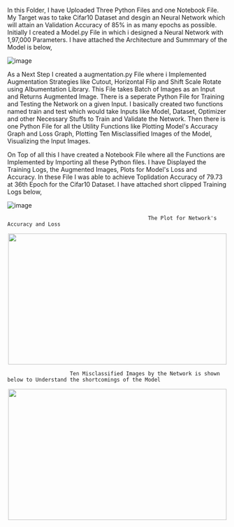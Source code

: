 In this Folder, I have Uploaded Three Python Files and one Notebook File. My Target was to take Cifar10 Dataset and desgin an Neural Network which will attain an 
Validation Accuracy of 85% in as many epochs as possible. Initially I created a Model.py File in which i designed a Neural Network with 1,97,000 Parameters. I have attached the Architecture and Summmary of the Model is below, 

![image](https://user-images.githubusercontent.com/61132761/217616302-c0fda28d-b878-41d0-8adc-3773a25e537d.png)

As a Next Step I created a augmentation.py File where i Implemented Augmentation Strategies like Cutout, Horizontal Flip and Shift Scale Rotate using Albumentation 
Library. This File takes Batch of Images as an Input and Returns Augmented Image. There is a seperate Python File for Training and Testing the Network on a given
Input. I basically created two functions named train and test which would take Inputs like Model, Dataset, Optimizer and other Necessary Stuffs to Train and Validate 
the Network. Then there is one Python File for all the Utility Functions like Plotting Model's Accuracy Graph and Loss Graph, Plotting Ten Misclassified Images of the 
Model, Visualizing the Input Images. 

On Top of all this I have created a Notebook File where all the Functions are Implemented by Importing all these Python files. I have Displayed the Training Logs,
the Augmented Images, Plots for Model's Loss and Accuracy. In these File I was able to achieve Toplidation Accuracy of 79.73 at 36th Epoch for the Cifar10 Dataset.
I have attached short clipped Training Logs below, 

![image](https://user-images.githubusercontent.com/61132761/217616580-7577723b-1a7c-4416-9923-cdca7a9231e8.png)


                                                 The Plot for Network's Accuracy and Loss

<p align="center">
<img width="500" height="300" src="https://user-images.githubusercontent.com/61132761/217616902-c56402fb-3d1c-4623-93e6-8d4d43ef12fe.png">    
</p>


                        Ten Misclassified Images by the Network is shown below to Understand the shortcomings of the Model
                            
<p align="center">
<img width="500" height="300" src="https://user-images.githubusercontent.com/61132761/217617038-91b778cd-12cc-49d3-a24b-f89b5bd2732b.png">    
</p>
